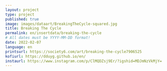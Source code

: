 ```yaml
---
layout: project
type: project
published: true
image: images/dataart/BreakingTheCycle-squared.jpg
title: Breaking The Cycle
permalink: en/insertdata/breaking-the-cycle
# All dates must be YYYY-MM-DD format!
date: 2022-02-07
language: en
printsurl: https://society6.com/art/breaking-the-cycle7906525
kofiurl: https://dduyg.github.io/en/
instaurl: https://www.instagram.com/p/ClMQDZsj9Er/?igshid=MDJmNzVkMjY=
---
```

